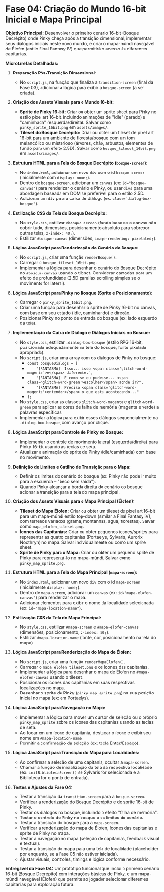 # Fase 04: Criação do Mundo 16-bit Inicial e Mapa Principal

**Objetivo Principal:** Desenvolver o primeiro cenário 16-bit (Bosque Decrépito) onde Pinky chega após a transição dimensional, implementar seus diálogos iniciais neste novo mundo, e criar o mapa-múndi navegável de Élofen (estilo Final Fantasy IV) que permitirá o acesso às diferentes capitanias.

**Microtarefas Detalhadas:**

1.  **Preparação Pós-Transição Dimensional:**
    *   No `script.js`, na função que finaliza a `transition-screen` (final da Fase 03), adicionar a lógica para exibir a `bosque-screen` (a ser criada).

2.  **Criação dos Assets Visuais para o Mundo 16-bit:**
    *   **Sprite de Pinky 16-bit:** Criar ou obter um sprite sheet para Pinky no estilo pixel art 16-bit, incluindo animações de "idle" (parado) e "caminhada" (esquerda/direita). Salvar como `pinky_sprite_16bit.png` em `assets/images/`.
    *   **Tileset do Bosque Decrépito:** Criar ou obter um tileset de pixel art 16-bit para um ambiente de floresta/bosque com um tom melancólico ou misterioso (árvores, chão, arbustos, elementos de fundo para um efeito 2.5D). Salvar como `bosque_tileset_16bit.png` em `assets/images/`.

3.  **Estrutura HTML para a Tela do Bosque Decrépito (`bosque-screen`):**
    *   No `index.html`, adicionar um novo `div` com o id `bosque-screen` (inicialmente com `display: none;`).
    *   Dentro de `bosque-screen`, adicionar um `canvas` (ex: `id="bosque-canvas"`) para renderizar o cenário e Pinky, ou usar `divs` para uma abordagem baseada em DOM se preferível para o estilo 2.5D.
    *   Adicionar um `div` para a caixa de diálogo (ex: `class="dialog-box-bosque"`).

4.  **Estilização CSS da Tela do Bosque Decrépito:**
    *   No `style.css`, estilizar `#bosque-screen` (fundo base se o canvas não cobrir tudo, dimensões, posicionamento absoluto para sobrepor outras telas, `z-index: 40;`).
    *   Estilizar `#bosque-canvas` (dimensões, `image-rendering: pixelated;`).

5.  **Lógica JavaScript para Renderização do Cenário do Bosque:**
    *   No `script.js`, criar uma função `renderBosque()`.
    *   Carregar o `bosque_tileset_16bit.png`.
    *   Implementar a lógica para desenhar o cenário do Bosque Decrépito no `#bosque-canvas` usando o tileset. Considerar camadas para um efeito de profundidade (2.5D parallax scrolling simples se o movimento for lateral).

6.  **Lógica JavaScript para Pinky no Bosque (Sprite e Posicionamento):**
    *   Carregar o `pinky_sprite_16bit.png`.
    *   Criar uma função para desenhar o sprite de Pinky 16-bit no canvas, com base em seu estado (idle, caminhando) e direção.
    *   Posicionar Pinky no ponto de entrada do bosque (ex: lado esquerdo da tela).

7.  **Implementação da Caixa de Diálogo e Diálogos Iniciais no Bosque:**
    *   No `style.css`, estilizar `.dialog-box-bosque` (estilo RPG 16-bit, posicionada adequadamente na tela do bosque, fonte pixelada apropriada).
    *   No `script.js`, criar uma array com os diálogos de Pinky no bosque:
        *   `const bosqueDialogs = [`
        *   `    "[FANTASMA]: Isso... isso <span class='glitch-word-magenta'>e</span> diferente.",`
        *   `    "[FANTASMA]: E como se eu pudesse... <span class='glitch-word-green'>escolher</span> aonde ir?",`
        *   `    "[FANTASMA]: Preciso <span class='glitch-word-magenta'>entender</span> o que esta acontecendo..."`
        *   `];`
    *   No `style.css`, criar as classes `glitch-word-magenta` e `glitch-word-green` para aplicar as cores de falha de memória (magenta e verde) a palavras específicas.
    *   Implementar a lógica para exibir esses diálogos sequencialmente na `.dialog-box-bosque`, com avanço por clique.

8.  **Lógica JavaScript para Controle de Pinky no Bosque:**
    *   Implementar o controle de movimento lateral (esquerda/direita) para Pinky 16-bit usando as teclas de seta.
    *   Atualizar a animação do sprite de Pinky (idle/caminhada) com base no movimento.

9.  **Definição de Limites e Gatilho de Transição para o Mapa:**
    *   Definir os limites do cenário do bosque (ex: Pinky não pode ir muito para a esquerda – "beco sem saída").
    *   Quando Pinky alcançar a borda direita do cenário do bosque, acionar a transição para a tela do mapa principal.

10. **Criação dos Assets Visuais para o Mapa Principal (Élofen):**
    *   **Tileset do Mapa Élofen:** Criar ou obter um tileset de pixel art 16-bit para um mapa-múndi estilo top-down (similar a Final Fantasy IV), com terrenos variados (grama, montanhas, água, florestas). Salvar como `mapa_elofen_tileset.png`.
    *   **Ícones das Capitanias:** Criar ou obter pequenos ícones/sprites para representar as quatro capitanias (Portaelys, Sylvaris, Aurorix, Nocthryn) no mapa. Salvar individualmente ou como um sprite sheet.
    *   **Sprite de Pinky para o Mapa:** Criar ou obter um pequeno sprite de Pinky para representá-lo no mapa-múndi. Salvar como `pinky_map_sprite.png`.

11. **Estrutura HTML para a Tela do Mapa Principal (`mapa-screen`):**
    *   No `index.html`, adicionar um novo `div` com o id `mapa-screen` (inicialmente `display: none;`).
    *   Dentro de `mapa-screen`, adicionar um `canvas` (ex: `id="mapa-elofen-canvas"`) para renderizar o mapa.
    *   Adicionar elementos para exibir o nome da localidade selecionada (ex: `id="mapa-location-name"`).

12. **Estilização CSS da Tela do Mapa Principal:**
    *   No `style.css`, estilizar `#mapa-screen` e `#mapa-elofen-canvas` (dimensões, posicionamento, `z-index: 50;`).
    *   Estilizar `#mapa-location-name` (fonte, cor, posicionamento na tela do mapa).

13. **Lógica JavaScript para Renderização do Mapa de Élofen:**
    *   No `script.js`, criar uma função `renderMapaElofen()`.
    *   Carregar o `mapa_elofen_tileset.png` e os ícones das capitanias.
    *   Implementar a lógica para desenhar o mapa de Élofen no `#mapa-elofen-canvas` usando o tileset.
    *   Posicionar os ícones das capitanias em suas respectivas localizações no mapa.
    *   Desenhar o sprite de Pinky (`pinky_map_sprite.png`) na sua posição inicial no mapa (ex: em Portaelys).

14. **Lógica JavaScript para Navegação no Mapa:**
    *   Implementar a lógica para mover um cursor de seleção ou o próprio `pinky_map_sprite` sobre os ícones das capitanias usando as teclas de seta.
    *   Ao focar em um ícone de capitania, destacar o ícone e exibir seu nome em `#mapa-location-name`.
    *   Permitir a confirmação da seleção (ex: tecla Enter/Espaço).

15. **Lógica JavaScript para Transição do Mapa para Localidades:**
    *   Ao confirmar a seleção de uma capitania, ocultar a `mapa-screen`.
    *   Chamar a função de inicialização da tela da respectiva localidade (ex: `initBibliotecaScreen()` se Sylvaris for selecionada e a Biblioteca for o ponto de entrada).

16. **Testes e Ajustes da Fase 04:**
    *   Testar a transição da `transition-screen` para a `bosque-screen`.
    *   Verificar a renderização do Bosque Decrépito e do sprite 16-bit de Pinky.
    *   Testar os diálogos no bosque, incluindo o efeito "falha de memória".
    *   Testar o controle de Pinky no bosque e os limites do cenário.
    *   Testar a transição do bosque para a `mapa-screen`.
    *   Verificar a renderização do mapa de Élofen, ícones das capitanias e sprite de Pinky no mapa.
    *   Testar a navegação no mapa (seleção de capitanias, feedback visual e textual).
    *   Testar a transição do mapa para uma tela de localidade (placeholder por enquanto, se a Fase 05 não estiver iniciada).
    *   Ajustar visuais, controles, timings e lógica conforme necessário.

**Entregável da Fase 04:** Um protótipo funcional que inclui o primeiro cenário 16-bit (Bosque Decrépito) com interações básicas de Pinky, e um mapa-múndi navegável (Élofen) que permite ao jogador selecionar diferentes capitanias para exploração futura.
